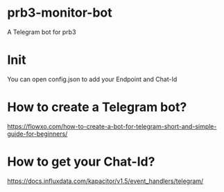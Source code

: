 # prb3-monitor-bot
A Telegram bot for prb3

# Init
You can open config.json to add your Endpoint and Chat-Id

# How to create a Telegram bot?

https://flowxo.com/how-to-create-a-bot-for-telegram-short-and-simple-guide-for-beginners/

# How to get your Chat-Id?

https://docs.influxdata.com/kapacitor/v1.5/event_handlers/telegram/
